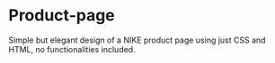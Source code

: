 # Product-page

Simple but elegant design of a NIKE product page using just CSS and HTML, no functionalities included.
